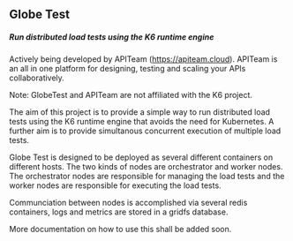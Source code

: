 <h2>
Globe Test
</h2>

##### Run distributed load tests using the K6 runtime engine

Actively being developed by APITeam (<a href="https://apiteam.cloud">https://apiteam.cloud</a>). APITeam is an all in one platform for designing, testing and scaling your APIs collaboratively. 

Note: GlobeTest and APITeam are not affiliated with the K6 project.

The aim of this project is to provide a simple way to run distributed load tests using the K6 runtime engine that avoids the need for Kubernetes. A further aim is to provide simultanous concurrent execution of multiple load tests.

Globe Test is designed to be deployed as several different containers on different hosts. The two kinds of nodes are orchestrator and worker nodes. The orchestrator nodes are responsible for managing the load tests and the worker nodes are responsible for executing the load tests.

Communciation between nodes is accomplished via several redis containers, logs and metrics are stored in a gridfs database.

More documentation on how to use this shall be added soon.